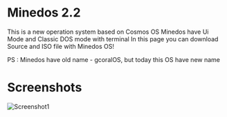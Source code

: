 # Minedos 2.2
This is a new operation system based on Cosmos OS
Minedos have Ui Mode and Classic DOS mode with terminal
In this page you can download Source and ISO file with Minedos OS!

PS : Minedos have old name - gcoralOS, but today this OS have new name

# Screenshots
![Screenshot1](https://raw.githubusercontent.com/FoxGalaxy2MishaKhodakov/gcoralOS/main/Web/VirtualBox_Clear86_31_08_2023_00_33_14.png)
